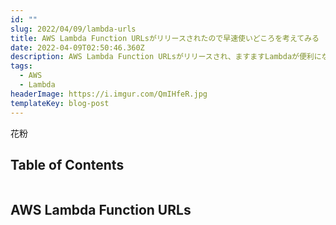 ```yaml
---
id: ""
slug: 2022/04/09/lambda-urls
title: AWS Lambda Function URLsがリリースされたので早速使いどころを考えてみる
date: 2022-04-09T02:50:46.360Z
description: AWS Lambda Function URLsがリリースされ、ますますLambdaが便利になりますが、何に使おっか..という意見もちらほら？
tags:
  - AWS
  - Lambda
headerImage: https://i.imgur.com/QmIHfeR.jpg
templateKey: blog-post
---
```

花粉

## Table of Contents

```toc

```

## AWS Lambda Function URLs











